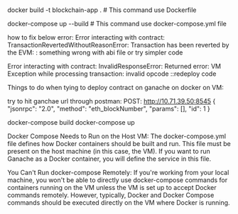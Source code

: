 #
##
docker build -t blockchain-app .  # This command use Dockerfile

docker-compose up --build # This command use docker-compose.yml file

how to fix below error:
Error interacting with contract: TransactionRevertedWithoutReasonError: Transaction has been reverted by the EVM:
: something wrong with abi file or try simpler code

Error interacting with contract: InvalidResponseError: Returned error: VM Exception while processing transaction: invalid opcode
::redeploy code

Things to do when tying to deploy contract on ganache on docker on VM:

try to hit ganchae url through postman:
POST: http://10.71.39.50:8545
{
"jsonrpc": "2.0",
"method": "eth_blockNumber",
"params": [],
"id": 1
}

docker-compose build
docker-compose up

Docker Compose Needs to Run on the Host VM: The docker-compose.yml file defines how Docker containers should be built and run. This file must be present on the host machine (in this case, the VM). If you want to run Ganache as a Docker container, you will define the service in this file.

You Can't Run docker-compose Remotely: If you're working from your local machine, you won't be able to directly use docker-compose commands for containers running on the VM unless the VM is set up to accept Docker commands remotely. However, typically, Docker and Docker Compose commands should be executed directly on the VM where Docker is running.